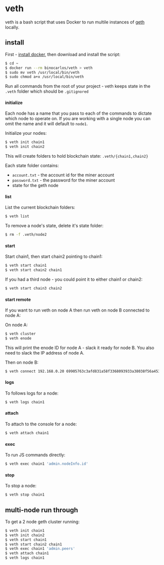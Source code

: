 # veth

veth is a bash script that uses Docker to run multile instances of [geth](https://github.com/ethereum/go-ethereum) locally.

## install

First - [install docker](https://docs.docker.com/engine/installation/), then download and install the script:

```bash
$ cd ~
$ docker run --rm binocarlos/veth > veth
$ sudo mv veth /usr/local/bin/veth
$ sudo chmod a+x /usr/local/bin/veth
```

Run all commands from the root of your project - veth keeps state in the `.veth` folder which should be `.gitignored`

#### initialize

Each node has a name that you pass to each of the commands to dictate which node to operate on.  If you are working with a single node you can omit the name and it will default to `node1`.

Initialize your nodes:

```bash
$ veth init chain1
$ veth init chain2
```

This will create folders to hold blockchain state: `.veth/{chain1,chain2}`

Each state folder contains:

 * `account.txt` - the account id for the miner account
 * `password.txt` - the password for the miner account
 * state for the geth node

#### list

List the current blockchain folders:

```bash
$ veth list
```

To remove a node's state, delete it's state folder:

```bash
$ rm -f .veth/node2
```

#### start

Start chain1, then start chain2 pointing to chain1:

```bash
$ veth start chain1
$ veth start chain2 chain1
```

If you had a third node - you could point it to either chain1 or chain2:

```bash
$ veth start chain3 chain2
```

#### start remote

If you want to run veth on node A then run veth on node B connected to node A:

On node A:

```bash
$ veth cluster
$ veth enode
```

This will print the enode ID for node A - slack it ready for node B.
You also need to slack the IP address of node A.

Then on node B:

```bash
$ veth connect 192.168.0.20 69905763c3afd831a58f3368093933a38038f56a453f63b3a11ecf9a66d5b3914682787f96ecc57d067d8bf227633488f225aac6211e8f838cffabc69ccd549e
```

#### logs

To follows logs for a node:

```bash
$ veth logs chain1
```

#### attach

To attach to the console for a node:

```bash
$ veth attach chain1
```

#### exec

To run JS commands directly:

```bash
$ veth exec chain1 'admin.nodeInfo.id'
```

#### stop

To stop a node:

```bash
$ veth stop chain1
```

## multi-node run through

To get a 2 node geth cluster running:

```bash
$ veth init chain1
$ veth init chain2
$ veth start chain1
$ veth start chain2 chain1
$ veth exec chain1 'admin.peers'
$ veth attach chain1
$ veth logs chain1
```
